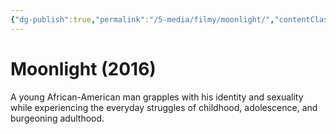 ```yaml
---
{"dg-publish":true,"permalink":"/5-media/filmy/moonlight/","contentClasses":"movie","tags":["to-watch","фильм","#Drama"]}
---
```


# Moonlight (2016)
 
A young African-American man grapples with his identity and sexuality while experiencing the everyday struggles of childhood, adolescence, and burgeoning adulthood.

